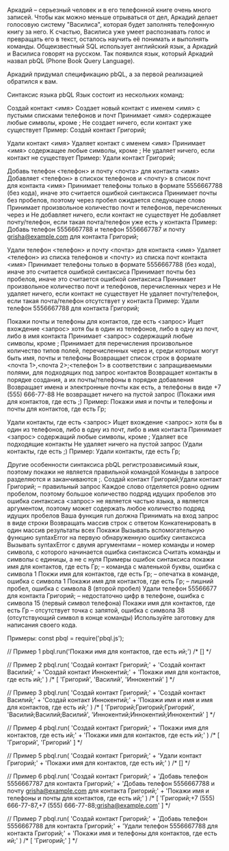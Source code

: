 Аркадий – серьезный человек и в его телефонной книге очень много записей. Чтобы как можно меньше отрываться от дел, Аркадий делает голосовую систему "Василиса", которая будет заполнять телефонную книгу за него. К счастью, Василиса уже умеет распознавать голос и превращать его в текст, осталось научить её понимать и выполнять команды. Общеизвестный SQL использует английский язык, а Аркадий и Василиса говорят на русском. Так появился язык, который Аркадий назвал pbQL (Phone Book Query Language).

Аркадий придумал спецификацию pbQL, а за первой реализацией обратился к вам.

Синтаксис языка pbQL
Язык состоит из нескольких команд:

Создай контакт <имя>
Создает новый контакт с именем <имя> с пустыми списками телефонов и почт
Принимает <имя> содержащее любые символы, кроме ;
Не создает ничего, если контакт уже существует
Пример: Создай контакт Григорий;

Удали контакт <имя>
Удаляет контакт с именем <имя>
Принимает <имя> содержащее любые символы, кроме ;
Не удаляет ничего, если контакт не существует
Пример: Удали контакт Григорий;

Добавь телефон <телефон> и почту <почта> для контакта <имя>
Добавляет <телефон> в спискок телефонов и <почту> в список почт для контакта <имя>
Принимает телефоны только в формате 5556667788 (без кода), иначе это считается ошибкой синтаксиса
Принимает почты без пробелов, поэтому через пробел ожидается следующее слово
Принимает произвольное количество почт и телефонов, перечисленных через и
Не добавляет ничего, если контакт не существует
Не добавляет почту/телефон, если такая почта/телефон уже есть у контакта
Пример: Добавь телефон 5556667788 и телефон 5556667787 и почту grisha@example.com для контакта Григорий;

Удали телефон <телефон> и почту <почта> для контакта <имя>
Удаляет <телефон> из списка телефонов и <почту> из списка почт контакта <имя>
Принимает телефоны только в формате 5556667788 (без кода), иначе это считается ошибкой синтаксиса
Принимает почты без пробелов, иначе это считается ошибкой синтаксиса
Принимает произвольное количество почт и телефонов, перечисленных через и
Не удаляет ничего, если контакт не существует
Не удаляет почту/телефон, если такая почта/телефон отсутствует у контакта
Пример: Удали телефон 5556667788 для контакта Григорий;

Покажи почты и телефоны для контактов, где есть <запрос>
Ищет вхождение <запрос> хотя бы в один из телефонов, либо в одну из почт, либо в имя контакта
Принимает <запрос> содержащий любые символы, кроме ;
Принимает для перечисления произвольное количество типов полей, перечисленных через и, среди которых могут быть имя, почты и телефоны
Возвращает список строк в формате <почта 1>,<почта 2>;<телефон 1> в соответствии с запращиваемыми полями, для подходящих под запрос контактов
Возвращает контакты в порядке создания, а их почты/телефоны в порядке добавления
Возвращает имена и электронные почты как есть, а телефоны в виде +7 (555) 666-77-88
Не возвращает ничего на пустой запрос (Покажи имя для контактов, где есть ;)
Пример: Покажи имя и почты и телефоны и почты для контактов, где есть Гр;

Удали контакты, где есть <запрос>
Ищет вхождение <запрос> хотя бы в один из телефонов, либо в одну из почт, либо в имя контакта
Принимает <запрос> содержащий любые символы, кроме ;
Удаляет все подходящие контакты
Не удаляет ничего на пустой запрос (Удали контакты, где есть ;)
Пример: Удали контакты, где есть Гр;

Другие особенности синтаксиса
pbQL регистрозависимый язык, поэтому покажи не является правильной командой
Команды в запросе разделяются и заканчиваются ;. Создай контакт Григорий;Удали контакт Григорий; – правильный запрос
Каждое слово отделяется ровно одним пробелом, поэтому большое количество подряд идущих пробелов это ошибка синтаксиса
<запрос> не является частью языка, а является аргументом, поэтому может содержать любое количество подряд идущих пробелов
Ваша функция run должна
Принимать на вход запрос в виде строки
Возвращать массив строк с ответом
Конкатенировать в один массив результаты всех Покажи
Вызывать вспомогательную функцию syntaxError на первую обнаруженную ошибку синтаксиса
Вызывать syntaxError c двумя аргументами – номер команды и номер символа, с которого начинается ошибка синтаксиса
Считать команды и символы с единицы, а не с нуля
Примеры ошибок синтаксиса
покажи имя для контактов, где есть Гр; – команда c маленькой буквы, ошибка с символа 1
Покжи имя для контактов, где есть Гр; – опечатка в команде, ошибка с символа 1
Покажи имя для контактов, где есть Гр; – лишний пробел, ошибка с символа 8 (второй пробел)
Удали телефон 55566677 для контакта Григорий; – недостаточно цифр в телефоне, ошибка с символа 15 (первый символ телефона)
Покажи имя для контактов, где есть Гр – отсутствует точка с запятой, ошибка с символа 38 (отсутствующий символ в конце команды)
Используйте заготовку для написания своего кода.


Примеры:
const pbql = require('pbql.js');

// Пример 1
pbql.run('Покажи имя для контактов, где есть ий;')
/*
    []
*/

// Пример 2
pbql.run(
    'Создай контакт Григорий;' +
    'Создай контакт Василий;' +
    'Создай контакт Иннокентий;' +
    'Покажи имя для контактов, где есть ий;'
)
/*
    [
        'Григорий',
        'Василий',
        'Иннокентий'
    ]
*/

// Пример 3
pbql.run(
    'Создай контакт Григорий;' +
    'Создай контакт Василий;' +
    'Создай контакт Иннокентий;' +
    'Покажи имя и имя и имя для контактов, где есть ий;'
)
/*
    [
        'Григорий;Григорий;Григорий',
        'Василий;Василий;Василий',
        'Иннокентий;Иннокентий;Иннокентий'
    ]
*/

// Пример 4
pbql.run(
    'Создай контакт Григорий;' +
    'Покажи имя для контактов, где есть ий;' +
    'Покажи имя для контактов, где есть ий;'
)
/*
    [
        'Григорий',
        'Григорий'
    ]
*/

// Пример 5
pbql.run(
    'Создай контакт Григорий;' +
    'Удали контакт Григорий;' +
    'Покажи имя для контактов, где есть ий;'
)
/*
    []
*/

// Пример 6
pbql.run(
    'Создай контакт Григорий;' +
    'Добавь телефон 5556667787 для контакта Григорий;' +
    'Добавь телефон 5556667788 и почту grisha@example.com для контакта Григорий;' +
    'Покажи имя и телефоны и почты для контактов, где есть ий;'
)
/*
    [
        'Григорий;+7 (555) 666-77-87,+7 (555) 666-77-88;grisha@example.com'
    ]
*/

// Пример 7
pbql.run(
    'Создай контакт Григорий;' +
    'Добавь телефон 5556667788 для контакта Григорий;' +
    'Удали телефон 5556667788 для контакта Григорий;' +
    'Покажи имя и телефоны для контактов, где есть ий;'
)
/*
    [
        'Григорий;'
    ]
*/
